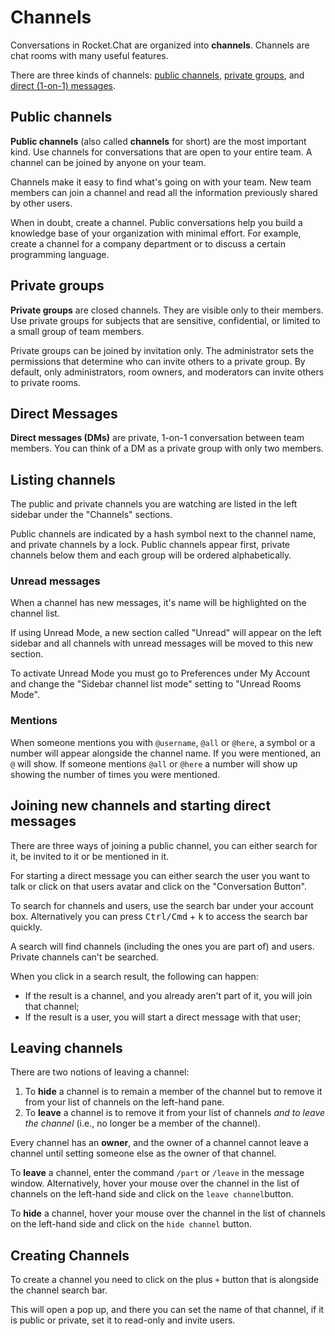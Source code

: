 # Channels

Conversations in Rocket.Chat are organized into __channels__. Channels are chat rooms with many useful features.

There are three kinds of channels: [public channels](#public-channels), [private groups](#private-groups), and [direct (1-on-1) messages](#direct-messages).

## Public channels

**Public channels** (also called **channels** for short) are the most important kind. Use channels for conversations that are open to your entire team. A channel can be joined by anyone on your team.

Channels make it easy to find what's going on with your team. New team members can join a channel and read all the information previously shared by other users.

When in doubt, create a channel. Public conversations help you build a knowledge base of your organization with minimal effort. For example, create a channel for a company department or to discuss a certain programming language.

## Private groups

**Private groups** are closed channels. They are visible only to their members. Use private groups for subjects that are sensitive, confidential, or limited to a small group of team members.

Private groups can be joined by invitation only. The administrator sets the permissions that determine who can invite others to a private group. By default, only administrators, room owners, and moderators can invite others to private rooms.

## Direct Messages

**Direct messages (DMs)** are private, 1-on-1 conversation between team members. You can think of a DM as a private group with only two members.

## Listing channels

The public and private channels you are watching are listed in the left sidebar under the "Channels" sections.

Public channels are indicated by a hash symbol next to the channel name, and private channels by a lock. Public channels appear first, private channels below them and each group will be ordered alphabetically.

### Unread messages

When a channel has new messages, it's name will be highlighted on the channel list.

If using Unread Mode, a new section called "Unread" will appear on the left sidebar and all channels with unread messages will be moved to this new section.

To activate Unread Mode you must go to Preferences under My Account and change the "Sidebar channel list mode" setting to "Unread Rooms Mode".

### Mentions

When someone mentions you with `@username`, `@all` or `@here`, a symbol or a number will appear alongside the channel name.  If you were mentioned, an `@` will show.  If someone mentions `@all` or `@here` a number will show up showing the number of times you were mentioned.

## Joining new channels and starting direct messages

There are three ways of joining a public channel, you can either search for it, be invited to it or be mentioned in it.

For starting a direct message you can either search the user you want to talk or click on that users avatar and click on the "Conversation Button".

To search for channels and users, use the search bar under your account box. Alternatively you can press <kbd>Ctrl/Cmd</kbd> + <kbd>k</kbd> to access the search bar quickly.

A search will find channels (including the ones you are part of) and users. Private channels can't be searched.

When you click in a search result, the following can happen:

- If the result is a channel, and you already aren't part of it, you will join that channel;
- If the result is a user, you will start a direct message with that user;

## Leaving channels

There are two notions of leaving a channel:

1. To **hide** a channel is to remain a member of the channel but to remove it from your list of channels on the left-hand pane.
2. To **leave** a channel is to remove it from your list of channels _and to leave the channel_ (i.e., no longer be a member of the channel).

Every channel has an **owner**, and the owner of a channel cannot leave a channel until setting someone else as the owner of that channel.

To **leave** a channel, enter the command `/part` or `/leave` in the message window. Alternatively, hover your mouse over the channel in the list of channels on the left-hand side and click on the `leave channel`button.

To **hide** a channel, hover your mouse over the channel in the list of channels on the left-hand side and click on the `hide channel` button.

## Creating Channels

To create a channel you need to click on the plus `+` button that is alongside the channel search bar.

This will open a pop up, and there you can set the name of that channel, if it is public or private, set it to read-only and invite users.
